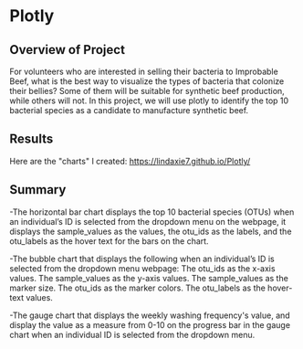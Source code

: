 # Plotly
## Overview of Project
For volunteers who are interested in selling their bacteria to Improbable Beef, what is the best way to visualize the types of bacteria that colonize their bellies?
Some of them will be suitable for synthetic beef production, while others will not. In this project, we will use plotly to identify the top 10 bacterial species as a candidate to manufacture synthetic beef. 

## Results
Here are the "charts" I created: https://lindaxie7.github.io/Plotly/



## Summary
-The horizontal bar chart displays the top 10 bacterial species (OTUs) when an individual’s ID is selected from the dropdown menu on the webpage, it displays the sample_values as the values, the otu_ids as the labels, and the otu_labels as the hover text for the bars on the chart.

-The bubble chart that displays the following when an individual’s ID is selected from the dropdown menu webpage: The otu_ids as the x-axis values. The sample_values as the y-axis values. The sample_values as the marker size. The otu_ids as the marker colors. The otu_labels as the hover-text values.

-The gauge chart that displays the weekly washing frequency's value, and display the value as a measure from 0-10 on the progress bar in the gauge chart when an individual ID is selected from the dropdown menu.
